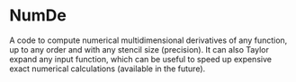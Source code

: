 # NumDe
A code to compute numerical multidimensional derivatives of any function, up to any order and with any stencil size (precision). It can also Taylor expand any input function, which can be useful to speed up expensive exact numerical calculations (available in the future).
